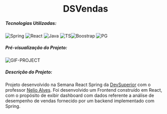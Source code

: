 <h1><center>DSVendas</center></h1>

##### Tecnologias Utilizadas:

![Spring](https://img.shields.io/badge/spring%20-%236DB33F.svg?&style=for-the-badge&logo=spring&logoColor=white) ![React](https://img.shields.io/badge/react%20-%2320232a.svg?&style=for-the-badge&logo=react&logoColor=%2361DAFB) ![Java](https://img.shields.io/badge/java-%23ED8B00.svg?&style=for-the-badge&logo=java&logoColor=white) ![TS](https://img.shields.io/badge/typescript%20-%23007ACC.svg?&style=for-the-badge&logo=typescript&logoColor=white)![Boostrap](https://img.shields.io/badge/bootstrap%20-%23563D7C.svg?&style=for-the-badge&logo=bootstrap&logoColor=white) ![PG](https://img.shields.io/badge/postgres-%23316192.svg?&style=for-the-badge&logo=postgresql&logoColor=white) 



##### Pré-visualização do Projeto:

![GIF-PROJECT](./preview-project/preview.gif)



##### Descrição do Projeto:

Projeto desenvolvido na Semana React Spring da [DevSuperior](https://www.linkedin.com/company/devsuperior/) com o professor [Nelio Alves](https://www.linkedin.com/in/ACoAAAR0kfwBakUtzES40pyxgNHqPbqWKtPgXz8). Foi desenvolvido um Frontend construído em React, com o propósito de exibir dashboard com dados referente a análise de desempenho de vendas fornecido por um backend implementado com Spring.

